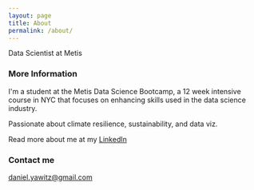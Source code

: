 ```yaml
---
layout: page
title: About
permalink: /about/
---
```


Data Scientist at Metis

### More Information

I'm a student at the Metis Data Science Bootcamp, a 12 week intensive course in NYC that focuses on enhancing skills used in the data science industry.

Passionate about climate resilience, sustainability, and data viz.

Read more about me at my [LinkedIn](https://www.linkedin.com/in/daniel-yawitz-5b6a8a37)


### Contact me

[daniel.yawitz@gmail.com](mailto:daniel.yawitz@gmail.com)
